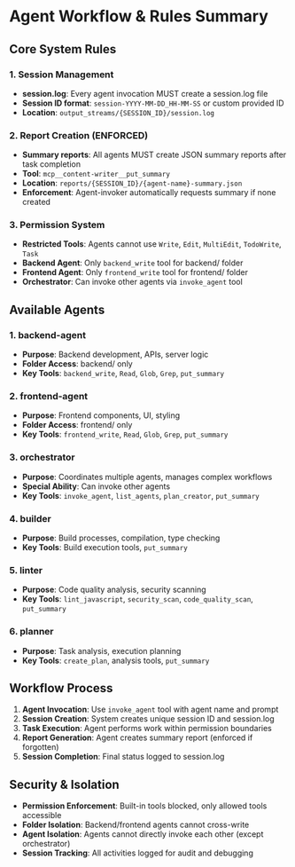 # Agent Workflow & Rules Summary

## Core System Rules

### 1. Session Management
- **session.log**: Every agent invocation MUST create a session.log file
- **Session ID format**: `session-YYYY-MM-DD_HH-MM-SS` or custom provided ID
- **Location**: `output_streams/{SESSION_ID}/session.log`

### 2. Report Creation (ENFORCED)
- **Summary reports**: All agents MUST create JSON summary reports after task completion
- **Tool**: `mcp__content-writer__put_summary`
- **Location**: `reports/{SESSION_ID}/{agent-name}-summary.json`
- **Enforcement**: Agent-invoker automatically requests summary if none created

### 3. Permission System
- **Restricted Tools**: Agents cannot use `Write`, `Edit`, `MultiEdit`, `TodoWrite`, `Task`
- **Backend Agent**: Only `backend_write` tool for backend/ folder
- **Frontend Agent**: Only `frontend_write` tool for frontend/ folder
- **Orchestrator**: Can invoke other agents via `invoke_agent` tool

## Available Agents

### 1. **backend-agent**
- **Purpose**: Backend development, APIs, server logic
- **Folder Access**: backend/ only
- **Key Tools**: `backend_write`, `Read`, `Glob`, `Grep`, `put_summary`

### 2. **frontend-agent**
- **Purpose**: Frontend components, UI, styling
- **Folder Access**: frontend/ only
- **Key Tools**: `frontend_write`, `Read`, `Glob`, `Grep`, `put_summary`

### 3. **orchestrator**
- **Purpose**: Coordinates multiple agents, manages complex workflows
- **Special Ability**: Can invoke other agents
- **Key Tools**: `invoke_agent`, `list_agents`, `plan_creator`, `put_summary`

### 4. **builder**
- **Purpose**: Build processes, compilation, type checking
- **Key Tools**: Build execution tools, `put_summary`

### 5. **linter**
- **Purpose**: Code quality analysis, security scanning
- **Key Tools**: `lint_javascript`, `security_scan`, `code_quality_scan`, `put_summary`

### 6. **planner**
- **Purpose**: Task analysis, execution planning
- **Key Tools**: `create_plan`, analysis tools, `put_summary`

## Workflow Process

1. **Agent Invocation**: Use `invoke_agent` tool with agent name and prompt
2. **Session Creation**: System creates unique session ID and session.log
3. **Task Execution**: Agent performs work within permission boundaries
4. **Report Generation**: Agent creates summary report (enforced if forgotten)
5. **Session Completion**: Final status logged to session.log

## Security & Isolation

- **Permission Enforcement**: Built-in tools blocked, only allowed tools accessible
- **Folder Isolation**: Backend/frontend agents cannot cross-write
- **Agent Isolation**: Agents cannot directly invoke each other (except orchestrator)
- **Session Tracking**: All activities logged for audit and debugging